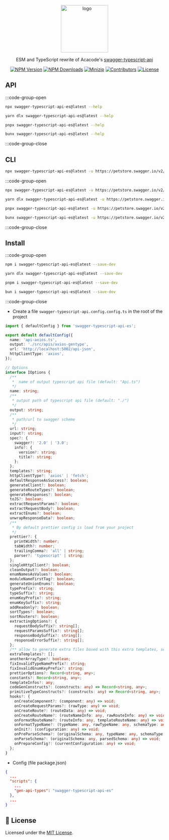 <p align="center">
<a href="https://www.npmjs.com/package/swagger-typescript-api-es" target="_blank" rel="noopener noreferrer">
<img src="https://api.iconify.design/devicon-plain:swagger-wordmark.svg?color=%2365fb92" alt="logo" style="width:150px;"/></a>
</p>

<p align="center">
  ESM and TypeScript rewrite of Acacode's
  <a href="https://github.com/acacode/swagger-typescript-api">swagger-typescript-api</a>
</p>

<p align="center">
  <a href="https://www.npmjs.com/package/swagger-typescript-api-es" target="_blank" rel="noopener noreferrer"><img src="https://badge.fury.io/js/swagger-typescript-api-es.svg" alt="NPM Version" /></a>
  <a href="https://www.npmjs.com/package/swagger-typescript-api-es" target="_blank" rel="noopener noreferrer"><img src="https://img.shields.io/npm/dt/swagger-typescript-api-es.svg?logo=npm" alt="NPM Downloads" /></a>
  <a href="https://bundlephobia.com/result?p=swagger-typescript-api-es" target="_blank" rel="noopener noreferrer"><img src="https://img.shields.io/bundlephobia/minzip/swagger-typescript-api-es" alt="Minizip" /></a>
  <a href="https://github.com/hunghg255/swagger-typescript-api-es/graphs/contributors" target="_blank" rel="noopener noreferrer"><img src="https://img.shields.io/badge/all_contributors-1-orange.svg" alt="Contributors" /></a>
  <a href="https://github.com/hunghg255/swagger-typescript-api-es/blob/main/LICENSE" target="_blank" rel="noopener noreferrer"><img src="https://badgen.net/github/license/hunghg255/swagger-typescript-api-es" alt="License" /></a>
</p>

## API

:::code-group-open

```bash [npm]
npx swagger-typescript-api-es@latest --help
```

```bash [yarn]
yarn dlx swagger-typescript-api-es@latest --help
```

```bash [pnpm]
pnpx swagger-typescript-api-es@latest --help
```

```bash [bun]
bunx swagger-typescript-api-es@latest --help
```

:::code-group-close

## CLI

```bash
npx swagger-typescript-api-es@latest -u https://petstore.swagger.io/v2/swagger.json -o ./src/api
```

:::code-group-open

```bash [npm]
npx swagger-typescript-api-es@latest -u https://petstore.swagger.io/v2/swagger.json -o ./src/api
```

```bash [yarn]
yarn dlx swagger-typescript-api-es@latest -u https://petstore.swagger.io/v2/swagger.json -o ./src/api
```

```bash [pnpm]
pnpx swagger-typescript-api-es@latest -u https://petstore.swagger.io/v2/swagger.json -o ./src/api
```

```bash [bun]
bunx swagger-typescript-api-es@latest -u https://petstore.swagger.io/v2/swagger.json -o ./src/api
```

:::code-group-close

## Install

:::code-group-open

```bash [npm]
npm i swagger-typescript-api-es@latest --save-dev
```

```bash [yarn]
yarn dlx swagger-typescript-api-es@latest --save-dev
```

```bash [pnpm]
pnpm i swagger-typescript-api-es@latest --save-dev
```

```bash [bun]
bun i swagger-typescript-api-es@latest --save-dev
```

:::code-group-close

- Create a file `swagger-typescript-api.config.config.ts` in the root of the project

```ts twoslash
import { defaultConfig } from 'swagger-typescript-api-es';

export default defaultConfig({
  name: 'api-axios.ts',
  output: './src/apis/axios-gentype',
  url: 'http://localhost:5002/api-json',
  httpClientType: 'axios',
});

// Options
interface IOptions {
  /**
   *  name of output typescript api file (default: "Api.ts")
   */
  name: string;
  /**
   * output path of typescript api file (default: "./")
   */
  output: string;
  /**
   * path/url to swagger scheme
   */
  url: string;
  input?: string;
  spec?: {
    swagger?: '2.0' | '3.0';
    info?: {
      version?: string;
      title?: string;
    };
  };
  templates?: string;
  httpClientType?: 'axios' | 'fetch';
  defaultResponseAsSuccess?: boolean;
  generateClient?: boolean;
  generateRouteTypes?: boolean;
  generateResponses?: boolean;
  toJS?: boolean;
  extractRequestParams?: boolean;
  extractRequestBody?: boolean;
  extractEnums?: boolean;
  unwrapResponseData?: boolean;
  /**
   * By default prettier config is load from your project
   */
  prettier?: {
    printWidth?: number;
    tabWidth?: number;
    trailingComma?: 'all' | string;
    parser?: 'typescript' | string;
  };
  singleHttpClient?: boolean;
  cleanOutput?: boolean;
  enumNamesAsValues?: boolean;
  moduleNameFirstTag?: boolean;
  generateUnionEnums?: boolean;
  typePrefix?: string;
  typeSuffix?: string;
  enumKeyPrefix?: string;
  enumKeySuffix?: string;
  addReadonly?: boolean;
  sortTypes?: boolean;
  sortRouters?: boolean;
  extractingOptions?: {
    requestBodySuffix?: string[];
    requestParamsSuffix?: string[];
    responseBodySuffix?: string[];
    responseErrorSuffix?: string[];
  };
  /** allow to generate extra files based with this extra templates, see more below */
  extraTemplates?: [];
  anotherArrayType?: boolean;
  fixInvalidTypeNamePrefix?: string;
  fixInvalidEnumKeyPrefix?: string;
  prettierOptions?: Record<string, any>;
  constants?: Record<string, any>;
  templateInfos?: any;
  codeGenConstructs?: (constructs: any) => Record<string, any>;
  primitiveTypeConstructs?: (constructs: any) => Record<string, any>;
  hooks?: {
    onCreateComponent?: (component: any) => void;
    onCreateRequestParams?: (rawType: any) => void;
    onCreateRoute?: (routeData: any) => void;
    onCreateRouteName?: (routeNameInfo: any, rawRouteInfo: any) => void;
    onFormatRouteName?: (routeInfo: any, templateRouteName: any) => void;
    onFormatTypeName?: (typeName: any, rawTypeName: any, schemaType: any) => void;
    onInit?: (configuration: any) => void;
    onPreParseSchema?: (originalSchema: any, typeName: any, schemaType: any) => void;
    onParseSchema?: (originalSchema: any, parsedSchema: any) => void;
    onPrepareConfig?: (currentConfiguration: any) => void;
  };
}
```

- Config (file package.json)

```json
{
  ...
  "scripts": {
    ...
    "gen-api-types": "swagger-typescript-api-es"
  },
  ...
}
```

## 📝 License

Licensed under the [MIT License](https://github.com/hunghg255/swagger-typescript-api-es/blob/master/LICENSE).
